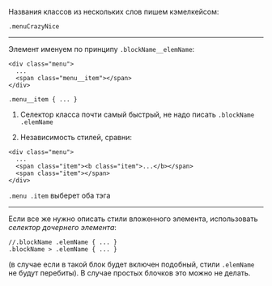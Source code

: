  Названия классов из нескольких слов пишем кэмелкейсом:
```
.menuCrazyNice
```

---

Элемент именуем по принципу `.blockName__elemName`:
```
<div class="menu">
  ...
  <span class="menu__item"></span>
</div>
```
```
.menu__item { ... }
```
1) Селектор класса почти самый быстрый, не надо писать `.blockName .elemName` 

2) Независимость стилей, сравни: 
```
<div class="menu">
  ...
  <span class="item"><b class="item">...</b></span>
  <span class="item"></span>
</div>
```
`.menu .item` выберет оба тэга
 
 ---
 
Если все же нужно описать стили вложенного элемента, использовать _селектор дочернего элемента_:
```
//.blockName .elemName { ... } 
.blockName > .elemName { ... }
```
(в случае если в такой блок будет включен подобный, стили `.elemName` не будут перебиты).
В случае простых блочков это можно не делать.

